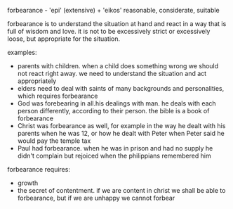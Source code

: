 forbearance - 'epi' (extensive) + 'eikos' reasonable, considerate, suitable

forbearance is to understand the situation at hand and react in a way that is full of wisdom
and love. it is not to be excessively strict or excessively loose, but appropriate for the
situation.

examples:
- parents with children. when a child does something wrong we should not react right away. we need to understand the situation and act appropriately
- elders need to deal with saints of many backgrounds and personalities, which requires forbearance
- God was forebearing in all.his dealings with man. he deals with each person differently, according to their person. the bible is a book of forbearance
- Christ was forbearance as well, for example in the way he dealt with his parents when he was 12, or how he dealt with Peter when Peter said he would pay the temple tax
- Paul had forbearance. when he was in prison and had no supply he didn't complain but rejoiced when the philippians remembered him

forbearance requires:
- growth
- the secret of contentment. if we are content in christ we shall be able to forbearance, but if we are unhappy we cannot forbear
